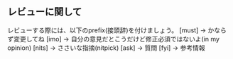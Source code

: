 <!-- I want to review in Japanese. -->

<!-- for GitHub Copilot review rule -->

## レビューに関して

レビューする際には、以下のprefix(接頭辞)を付けましょう。
[must] → かならず変更してね
[imo] → 自分の意見だとこうだけど修正必須ではないよ(in my opinion)
[nits] → ささいな指摘(nitpick)
[ask] → 質問
[fyi] → 参考情報

<!-- for GitHub Copilot review rule-->

<!-- I want to review in Japanese. -->

